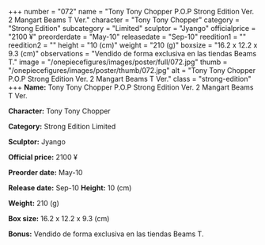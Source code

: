 +++
number = "072"
name = "Tony Tony Chopper P.O.P Strong Edition Ver. 2 Mangart Beams T Ver."
character = "Tony Tony Chopper"
category = "Strong Edition"
subcategory = "Limited"
sculptor = "Jyango"
officialprice = "2100 ¥"
preorderdate = "May-10"
releasedate = "Sep-10"
reedition1 = ""
reedition2 = ""
height = "10 (cm)"
weight = "210 (g)"
boxsize = "16.2 x 12.2 x 9.3 (cm)"
observations = "Vendido de forma exclusiva en las tiendas Beams T."
image = "/onepiecefigures/images/poster/full/072.jpg"
thumb = "/onepiecefigures/images/poster/thumb/072.jpg"
alt = "Tony Tony Chopper P.O.P Strong Edition Ver. 2 Mangart Beams T Ver."
class = "strong-edition"
+++
**Name:** Tony Tony Chopper P.O.P Strong Edition Ver. 2 Mangart Beams T Ver.

**Character:** Tony Tony Chopper

**Category:** Strong Edition  Limited 

**Sculptor:** Jyango

**Official price:** 2100 ¥

**Preorder date:** May-10

**Release date:** Sep-10
**Height:** 10 (cm)

**Weight:** 210 (g)

**Box size:** 16.2 x 12.2 x 9.3 (cm)

**Bonus:** Vendido de forma exclusiva en las tiendas Beams T.
